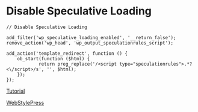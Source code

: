# Disable Speculative Loading

```
// Disable Speculative Loading

add_filter('wp_speculative_loading_enabled', '__return_false');
remove_action('wp_head', 'wp_output_speculationrules_script');

add_action('template_redirect', function () {
	ob_start(function ($html) {
			return preg_replace('/<script type="speculationrules">.*?<\/script>/s', '', $html);
	});
});
```

[Tutorial](https://youtu.be/mtyIzyplXR4)

[WebStylePress](https://www.youtube.com/@webstylepress)
